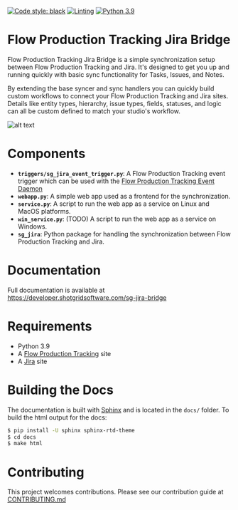 [![Code style: black](https://img.shields.io/badge/code%20style-black-000000.svg)](https://github.com/psf/black)
[![Linting](https://img.shields.io/badge/PEP8%20by-Hound%20CI-a873d1.svg)](https://houndci.com)
[![Python 3.9](https://img.shields.io/badge/python-3.9-blue.svg)](https://www.python.org/)

# Flow Production Tracking Jira Bridge

Flow Production Tracking Jira Bridge is a simple synchronization setup between Flow Production Tracking and Jira. It's designed to get you up and running quickly with basic sync functionality for Tasks, Issues, and Notes.

By extending the base syncer and sync handlers you can quickly build custom workflows to connect your Flow Production Tracking and Jira sites. Details like entity types, hierarchy, issue types, fields, statuses, and logic can all be custom defined to match your studio's workflow.

![alt text](https://developer.shotgridsoftware.com/sg-jira-bridge/_images/sg_jira_bridge_workflow.png "SG Jira Bridge Overview")

# Components

- **`triggers/sg_jira_event_trigger.py`**: A Flow Production Tracking event trigger which can be used with the [Flow Production Tracking Event Daemon](https://github.com/shotgunsoftware/shotgunEvents)
- **`webapp.py`**: A simple web app used as a frontend for the synchronization.
- **`service.py`**: A script to run the web app as a service on Linux and MacOS platforms.
- **`win_service.py`**:  (TODO) A script to run the web app as a service on Windows.
- **`sg_jira`**: Python package for handling the synchronization between Flow Production Tracking and Jira.

# Documentation

Full documentation is available at https://developer.shotgridsoftware.com/sg-jira-bridge

# Requirements

- Python 3.9
- A [Flow Production Tracking](https://shotgridsoftware.com) site
- A [Jira](https://www.atlassian.com/software/jira) site

# Building the Docs
The documentation is built with [Sphinx](http://www.sphinx-doc.org) and is located in the `docs/` folder. To build the html output for the docs:

```bash
$ pip install -U sphinx sphinx-rtd-theme
$ cd docs
$ make html
```


# Contributing

This project welcomes contributions. Please see our contribution guide at
[CONTRIBUTING.md](CONTRIBUTING.md)
